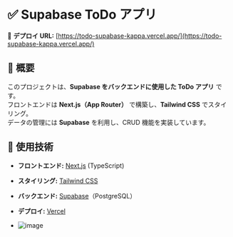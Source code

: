 # ✅ Supabase ToDo アプリ

🚀 **デプロイ URL:** [https://todo-supabase-kappa.vercel.app/](https://todo-supabase-kappa.vercel.app/)

## 📌 概要
このプロジェクトは、**Supabase をバックエンドに使用した ToDo アプリ** です。  
フロントエンドは **Next.js（App Router）** で構築し、**Tailwind CSS** でスタイリング。  
データの管理には **Supabase** を利用し、CRUD 機能を実装しています。

## 🔧 使用技術
- **フロントエンド:** [Next.js](https://nextjs.org/) (TypeScript)
- **スタイリング:** [Tailwind CSS](https://tailwindcss.com/)
- **バックエンド:** [Supabase](https://supabase.com/)（PostgreSQL）
- **デプロイ:** [Vercel](https://vercel.com/)

- ![image](https://github.com/user-attachments/assets/89e164d1-d36c-4fec-b7e8-6308241dd0b0)
